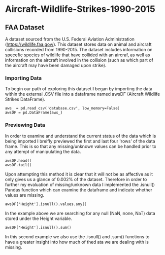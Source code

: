 # Aircraft-Wildlife-Strikes-1990-2015

## FAA Dataset
A dataset sourced from the U.S. Federal Aviation Administration (https://wildlife.faa.gov/). This dataset stores data on animal and aircraft collisions recorded from 1990-2015. The dataset includes information on specefic species of wildlife that have collided with an aircraf, as well as information on the aircraft involved in the collision (such as which part of the aircraft may have been damaged upon strike).

### Importing Data
To begin our path of exploring this dataset I began by importing the data within the external .CSV file into a dataframe named awsDF (Aircraft Wildlife Strikes DataFrame).

``` 
aws_ = pd.read_csv('database.csv', low_memory=False) 
awsDF = pd.DataFrame(aws_) 
```

### Previewing Data
In order to examine and understand the current status of the data which is being imported I breifly previewed the first and last four 'rows' of the data frame. This is so that any missing/unknown values can be handled prior to any attempt of manipulating the data.

```
awsDF.head()
awsDF.tail()
```

Upon attempting this method it is clear that it will not be as affective as it only gives us a glance of 0.002% of the dataset. Therefore in order to further my evaluation of missing/unknown data I implemented the .isnull() Pandas function which can examine the dataframe and indicate whether values are missing.

```
awsDF['Height'].isnull().values.any()
```
In the example above we are searching for any null (NaN, none, NaT) data stored under the Height variable.

```
awsDF['Height'].isnull().sum()
```
In this second example we also use the .isnull() and .sum() functions to have a greater insight into how much of thed ata we are dealing with is missing.
